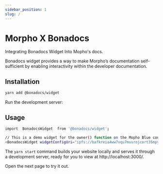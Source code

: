 ```yaml
---
sidebar_position: 1
slug: /
---
```


# Morpho X Bonadocs

Integrating Bonadocs Widget Into Mopho's docs.

Bonadocs widget provides a way to make Morpho’s documentation self-sufficient by enabling interactivity within the developer documentation.

## Installation

```bash
yarn add @bonadocs/widget
```

Run the development server:

## Usage

```bash
import  BonadocsWidget  from '@bonadocs/widget';

// This is a demo widget for the owner() function on the Mopho Blue contract
<BonadocsWidget widgetConfigUri="ipfs://bafkreia4ww7vqu7musrojcort35mpyiob6e5xbjeicw3sdrm4f6ud6hrai" contract="MorphBlue" functionKey="function owner() view returns (address)" />
```

The `yarn start` command builds your website locally and serves it through a development server, ready for you to view at http://localhost:3000/.

Open the next page to try it out.
